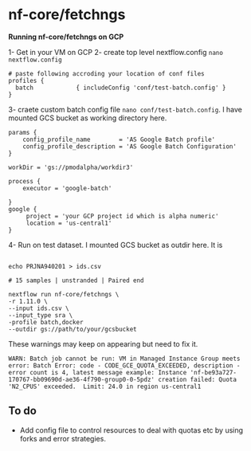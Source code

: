 # nf-core/fetchngs

**Running nf-core/fetchngs on GCP**


1- Get in your VM on GCP 
2- create top level nextflow.config `nano  nextflow.config`


```
# paste following accroding your location of conf files
profiles {
  batch            { includeConfig 'conf/test-batch.config' }
}
```


3- craete custom batch config file `nano conf/test-batch.config`. I have mounted GCS bucket as working directory here.

```
params {
    config_profile_name        = 'AS Google Batch profile'
    config_profile_description = 'AS Google Batch Configuration'
}

workDir = 'gs://pmodalpha/workdir3'

process {
    executor = 'google-batch'

}
google {
     project = 'your GCP project id which is alpha numeric'
     location = 'us-central1'
}

```

4- Run on test dataset. I mounted GCS bucket as outdir here.
It is  

```

echo PRJNA940201 > ids.csv

# 15 samples | unstranded | Paired end  

nextflow run nf-core/fetchngs \
-r 1.11.0 \
--input ids.csv \
--input_type sra \
-profile batch,docker 
--outdir gs://path/to/your/gcsbucket
```


These warnings may keep on appearing but need to fix it.
```
WARN: Batch job cannot be run: VM in Managed Instance Group meets error: Batch Error: code - CODE_GCE_QUOTA_EXCEEDED, description - error count is 4, latest message example: Instance 'nf-be93a727-170767-bb09690d-ae36-4f790-group0-0-5pdz' creation failed: Quota 'N2_CPUS' exceeded.  Limit: 24.0 in region us-central1
```


## To do 

- Add config file to control resources to deal with quotas etc by using forks and error strategies.
